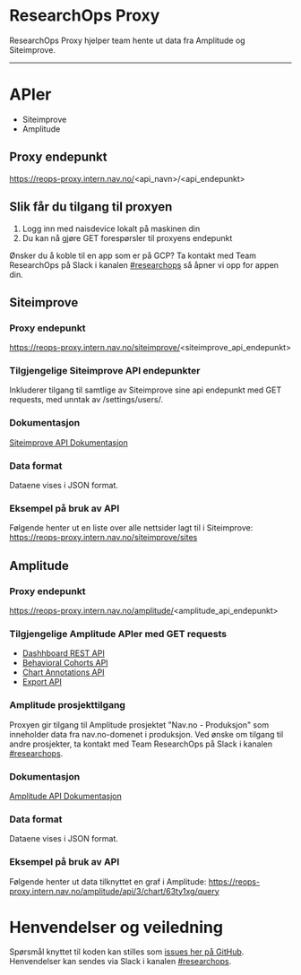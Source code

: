 ResearchOps Proxy
================

ResearchOps Proxy hjelper team hente ut data fra Amplitude og Siteimprove.

---

# APIer

- Siteimprove
- Amplitude

## Proxy endepunkt

https://reops-proxy.intern.nav.no/<api_navn>/<api_endepunkt>

## Slik får du tilgang til proxyen

1. Logg inn med naisdevice lokalt på maskinen din
2. Du kan nå gjøre GET forespørsler til proxyens endepunkt

Ønsker du å koble til en app som er på GCP? Ta kontakt med Team ResearchOps på Slack i
kanalen [#researchops](https://nav-it.slack.com/archives/C02UGFS2J4B) så åpner vi opp for appen din.

## Siteimprove

### Proxy endepunkt

https://reops-proxy.intern.nav.no/siteimprove/<siteimprove_api_endepunkt>

### Tilgjengelige Siteimprove API endepunkter

Inkluderer tilgang til samtlige av Siteimprove sine api endepunkt med GET requests, med unntak av /settings/users/.

### Dokumentasjon

[Siteimprove API Dokumentasjon](https://api.siteimprove.com/v2/documentation)

### Data format

Dataene vises i JSON format.

### Eksempel på bruk av API

Følgende henter ut en liste over alle nettsider lagt til i Siteimprove:
https://reops-proxy.intern.nav.no/siteimprove/sites

## Amplitude

### Proxy endepunkt

https://reops-proxy.intern.nav.no/amplitude/<amplitude_api_endepunkt>

### Tilgjengelige Amplitude APIer med GET requests

- [Dashhboard REST API](https://www.docs.developers.amplitude.com/analytics/apis/dashboard-rest-api/)
- [Behavioral Cohorts API](https://www.docs.developers.amplitude.com/analytics/apis/behavioral-cohorts-api/)
- [Chart Annotations API](https://www.docs.developers.amplitude.com/analytics/apis/chart-annotations-api/)
- [Export API](https://www.docs.developers.amplitude.com/analytics/apis/export-api/)

### Amplitude prosjekttilgang

Proxyen gir tilgang til Amplitude prosjektet "Nav.no - Produksjon" som inneholder data fra nav.no-domenet i produksjon.
Ved ønske om tilgang til andre prosjekter, ta kontakt med Team ResearchOps på Slack i
kanalen [#researchops](https://nav-it.slack.com/archives/C02UGFS2J4B).

### Dokumentasjon

[Amplitude API Dokumentasjon](https://developers.amplitude.com/docs/dashboard-rest-api)

### Data format

Dataene vises i JSON format.

### Eksempel på bruk av API

Følgende henter ut data tilknyttet en graf i Amplitude:
https://reops-proxy.intern.nav.no/amplitude/api/3/chart/63ty1xg/query

# Henvendelser og veiledning

Spørsmål knyttet til koden kan stilles
som [issues her på GitHub](https://github.com/navikt/reops-proxy/issues). Henvendelser kan sendes via Slack i
kanalen [#researchops](https://nav-it.slack.com/archives/C02UGFS2J4B).